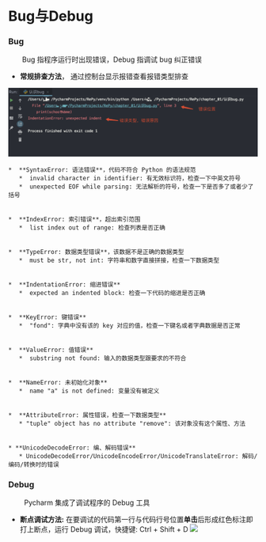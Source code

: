 # Bug与Debug
### Bug
&emsp;&emsp;Bug 指程序运行时出现错误，Debug 指调试 bug 纠正错误
*  **常规排查方法**， 通过控制台显示报错查看报错类型排查

![](/assets/QQ20200918-134520@2x.png)

    *  **SyntaxError: 语法错误**，代码不符合 Python 的语法规范 
       *  invalid character in identifier: 有无效标识符，检查一下中英文符号
       *  unexpected EOF while parsing: 无法解析的符号，检查一下是否多了或者少了括号
       
       
    *  **IndexError: 索引错误**，超出索引范围
       *  list index out of range: 检查列表是否正确
  
       
    *  **TypeError: 数据类型错误**，该数据不是正确的数据类型
       *  must be str, not int: 字符串和数字直接拼接，检查一下数据类型
       
       
    *  **IndentationError: 缩进错误**
       *  expected an indented block: 检查一下代码的缩进是否正确
       

    *  **KeyError: 键错误**
       *  "fond": 字典中没有该的 key 对应的值，检查一下键名或者字典数据是否正常
    
          
    *  **ValueError: 值错误**
       *  substring not found: 输入的数据类型跟要求的不符合
       
       
    *  **NameError: 未初始化对象**
       *  name "a" is not defined: 变量没有被定义
       
       
    *  **AttributeError: 属性错误，检查一下数据类型**
       * "tuple" object has no attribute "remove": 该对象没有这个属性、方法
       
    
    * **UnicodeDecodeError: 编、解码错误**
       * UnicodeDecodeError/UnicodeEncodeError/UnicodeTranslateError: 解码/编码/转换时的错误
       

### Debug
&emsp;&emsp; Pycharm 集成了调试程序的 Debug 工具
*  **断点调试方法:** 在要调试的代码第一行与代码行号位置**单击**后形成红色标注即打上断点，运行 Debug 调试，快捷键: Ctrl + Shift + D
![](/assets/QQ20200723-132551@2x.png)




   










       
    
    
      
